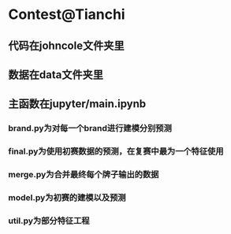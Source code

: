 # Contest@Tianchi

## 代码在johncole文件夹里
## 数据在data文件夹里
## 主函数在jupyter/main.ipynb

### brand.py为对每一个brand进行建模分别预测
### final.py为使用初赛数据的预测，在复赛中最为一个特征使用
### merge.py为合并最终每个牌子输出的数据
### model.py为初赛的建模以及预测
### util.py为部分特征工程


